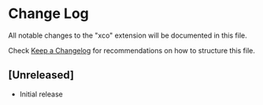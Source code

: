 # Change Log

All notable changes to the "xco" extension will be documented in this file.

Check [Keep a Changelog](http://keepachangelog.com/) for recommendations on how to structure this file.

## [Unreleased]

- Initial release